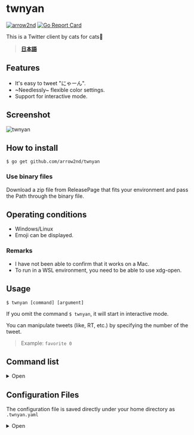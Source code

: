 # twnyan
[![arrow2nd](https://circleci.com/gh/arrow2nd/twnyan.svg?style=shield)](https://circleci.com/gh/arrow2nd/twnyan/tree/main)
[![Go Report Card](https://goreportcard.com/badge/github.com/arrow2nd/twnyan)](https://goreportcard.com/report/github.com/arrow2nd/twnyan)

This is a Twitter client by cats for cats🐾

> **[日本語](README_JP.md)**

## Features
- It's easy to tweet "にゃーん".
- ~Needlessly~ flexible color settings.
- Support for interactive mode.

## Screenshot
![twnyan](https://user-images.githubusercontent.com/44780846/99259409-5058d280-285d-11eb-82f3-ba80065517be.gif)

## How to install

```$ go get github.com/arrow2nd/twnyan```

### Use binary files
Download a zip file from ReleasePage that fits your environment and pass the Path through the binary file.

## Operating conditions
- Windows/Linux
- Emoji can be displayed.

### Remarks
- I have not been able to confirm that it works on a Mac.
- To run in a WSL environment, you need to be able to use xdg-open.

## Usage
```$ twnyan [command] [argument]```

If you omit the command ```$ twnyan```, it will start in interactive mode.

You can manipulate tweets (like, RT, etc.) by specifying the number of the tweet.
> Example: ```favorite 0```

## Command list

<details>
<summary>Open</summary>

## tweet
**tweet [Subcommand] [argument]**

Manipulates tweets.
> Alias: tw

| Subcommand | Alias | Description | Argument |
| -------- | -------- | -------- | -------- |
| none | The default value for the tweet is 10,000 words. |  | ```tweet [text] [image file]```.
| remove | rm | remove the tweet. | ```tweet remove [<tweet number>]```.

| Arguments | Hints | Examples |
| -------- | -------- | -------- |
| text | If there is no text and image file, the message will be posted with a "にゃーん" | ```tweet``` |
| image file | If there is more than one, please separate them with a space | ```tweet 🍣 sushi1.png sushi2.png``` |
| tweet number | Separate each tweet with a space if there is more than one | ```tweet remove 2 5``` |

- You can also omit the text and just post an image. (e.g. ```tweet cat.png```)

## timeline
**timeline [counts]**

Displays the home timeline.
> Alias: tl

| Arguments | Hints | Examples |
| -------- | -------- | -------- |
| counts | If you omit it, the default value is given in the configuration file | ```timeline 39``` |

## mention
**twnyan mention [counts]**

Displays the Mentions to you.
> Alias: mt

| Arguments | Hints | Examples |
| -------- | -------- | -------- |
| counts | If you omit it, the default value is given in the configuration file | ```mention 20``` |

## list
**list [<list name>] [counts]**

Displays the timeline of the list.
> Alias: ls

| Arguments | Hints | Examples |
| -------- | -------- | -------- |
| list name | If you are running in interactive mode, you can complete it with the Tab key | ```list Cats```|
| counts | If you omit it, the default value is given in the configuration file | ```list "Cat Gathering" 30``` |

## user
**user [Subcommand] [argument]**

Displays the user timeline.
> Alias: ur

| Subcommand | Alias | Description | Argument |
| -------- | -------- | -------- | -------- |
| none |  | Displays the timeline of the specified user | ```user [userID] [counts]``` |
| number | num, no | Displays the timeline of the person who posted the specified tweet | ```user number [<tweet number>] [counts]``` |

| Arguments | Hints | Examples |
| -------- | -------- | -------- |
| userID | If you omit it, you will be specified | ```user``` |
| counts | If you omit it, the default value is given in the configuration file | ```user twitter 15``` |

- The '@' in the user ID is optional.

## search
**search [<keyword>] [counts]**

Searches for tweets tweets in the past 7 days.
> Alias: sh

| Arguments | Hints | Examples |
| -------- | -------- | -------- |
| keyword | Please enclose any spaces in double quotes | ```search "cat dog"``` |
| counts | If you omit it, the default value is given in the configuration file | ```search sushi 5``` |

## favorite
**favorite  [Subcommand] [<tweet number>]**

Manipulate "like".
> Alias: like, fv

| Subcommand | Alias | Description |
| -------- | -------- | -------- |
| none |  | Like tweet |
| remove | rm | UnLike tweet |

| Arguments | Hints | Examples |
| -------- | -------- | -------- |
| tweet number | Separate each tweet with a space if there is more than one | ```favorite 1 2``` |

## retweet
**retweet [Subcommand] [<tweet number>]**

Manipulate retweets.
> Alias: rt

| Subcommand | Alias | Description | Argument |
| -------- | -------- | -------- | -------- |
| none |  | Retweet tweet | ```retweet [<tweet number>]``` |
| quote | qt | Quote tweet | ```retweet quote [<tweet number>] [text] [image file]``` |
| remove | rm | UnRetweet tweet | ```retweet remove [<tweet number>]``` |

| Arguments | Hints | Examples |
| -------- | -------- | -------- |
| text | If there is no text and image file, the message will be posted with a "にゃーん" | ```retweet quote 1``` |
| image file | If there is more than one, please separate them with a space | ```retweet quote 1 🐾 paw_pad.png footprints.png``` |
| tweet number | Separate each tweet with a space if there is more than one | ```retweet 1 5``` |

## reply
**reply [<tweet number>] [text] [image file]**

Post a reply.
> Alias: rp

| Arguments | Hints | Examples |
| -------- | -------- | -------- |
| text | If there is no text and image file, the message will be posted with a "にゃーん" | ```reply 1``` |
| image file | If there is more than one, please separate them with a space | ```reply good!!! sushi1.png sushi2.png``` |

- You can also omit the text and just post an image. (e.g. ```reply dog.png```)

## follow
**follow [Subcommand] [<tweet number / userID>]**

Performs a follow operation.
> Alias: fw

| Subcommand | Alias | Description |
| -------- | -------- | -------- |
| none | | Follow user |
| remove | rm | Unfollow user |

| Arguments | Hints | Examples |
| -------- | -------- | -------- |
| tweet number | Follow the author of the specified tweet | ```follow 1``` |
| userID | Follow users with the user ID you entered | ```follow arrow_2nd``` |

## block
**block [Subcommand] [<tweet number / userID>]**

Performs a block operation.
> Alias: bk

| Subcommand | Alias | Description |
| -------- | -------- | -------- |
| none | | Block user |
| remove | rm | Unblock user |

| Arguments | Hints | Examples |
| -------- | -------- | -------- |
| tweet number | Block the author of the specified tweet | ```block 1``` |
| userID | Block users with the user ID you entered | ```block arrow_2nd``` |

## mute
**mute [Subcommand] [<tweet number / userID>]**

Performs a mute operation.
> Alias: mu

| Subcommand | Alias | Description |
| -------- | -------- | -------- |
| none | | Mute user |
| remove | rm | Unmute user |

| Arguments | Hints | Examples |
| -------- | -------- | -------- |
| tweet number | Mute the author of the specified tweet | ```mute 1``` |
| userID | Mute users with the user ID you entered | ```mute arrow_2nd``` |

## open
**open [<tweet number>]**

View the tweet in your browser.
> Alias: op

## config
**config [<Subcommand>]**

Manipulation of configuration files

| Subcommand | Alias | Description |
| -------- | -------- | -------- |
| reset    | Regenerate the configuration file | ```config reset``` |
| remove   | Deletes the configuration file | ```config remove``` |

</details>

## Configuration Files
The configuration file is saved directly under your home directory as ```.twnyan.yaml```

<details>
<summary>Open</summary>

## ColorData
Color setting.

Specify it with a hexadecimal color code.

| name | Description |
| -------- | -------- |
| Accent1 | Background color of tweet numbers, etc. |
| Accent2 | Posting times for tweets, etc. |
| Accent3 | Somewhere |
| BoxFg | Text color of tweet numbers, etc. |
| UserName | Username |
| UserID | UserID |
| Text | Tweet |
| Separator |Separator（--------） |
| Reply | Reply ID and Reply Display |
| Hashtag | Hashtag |
| Fav | Likes |
| RT | Number of retweets and display of retweets |
| Verified | Authenticated Users |
| Protected | Protected Users |
| Follow | Following and FollowedBy |
| Block | Blocking |
| Mute | Muting |
 
## DefaultData
The default value is set.

| name | Description |
| -------- | -------- |
| Counts | Default number of fetches |
| Prompt | Prompt character |
| DateFormat | Date Format |
| TimeFormat | Time Format |

The format is the same as the format string of the [time package](https://golang.org/pkg/time/#pkg-constants)

</details>
